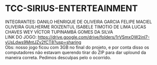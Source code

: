 # TCC-SIRIUS-ENTERTEAINMENT
INTEGRANTES:  DANILO HENRIQUE DE OLIVEIRA GARCIA  FELIPE MACIEL OLIVEIRA GUILHERME ROIZENTUL ISABELE TIMOTIO DE LIMA LUCAS CHAVES WEY VÍCTOR TUPINAMBÁ GOMES DA SILVA
<br>
LINK DO JOGO: https://drive.google.com/drive/folders/1rVSmxOW2inl7-yUsLdws9MntJZv2fCT8?usp=sharing
<br>
Obs: nosso jogo ficou com 3GB no final do projeto, e por conta disso os computadores não estavam querendo tirar do ZIP para dar uplound da maneira correta. Pedimos desculpas pelo o ocorrido.
